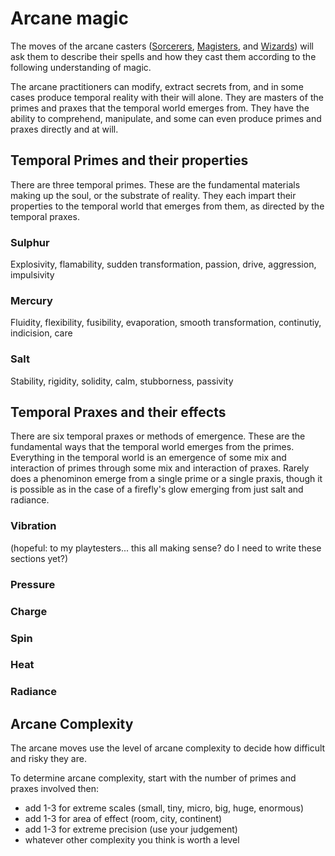 # Arcane magic

The moves of the arcane casters ([Sorcerers](../playbooks/sorcerer.md), [Magisters](../playbooks/magister.md), and [Wizards](../playbooks/wizard.md)) will ask them to describe their spells and how they cast them according to the following understanding of magic.

The arcane practitioners can modify, extract secrets from, and in some cases produce temporal reality with their will alone.
They are masters of the primes and praxes that the temporal world emerges from.
They have the ability to comprehend, manipulate, and some can even produce primes and praxes directly and at will.

## Temporal Primes and their properties

There are three temporal primes. These are the fundamental materials making up the soul, or the substrate of reality. They each impart their properties to the temporal world that emerges from them, as directed by the temporal praxes.

### Sulphur

Explosivity, flamability, sudden transformation, passion, drive, aggression, impulsivity

### Mercury

Fluidity, flexibility, fusibility, evaporation, smooth transformation, continutiy, indicision, care

### Salt

Stability, rigidity, solidity, calm, stubborness, passivity

## Temporal Praxes and their effects

There are six temporal praxes or methods of emergence. These are the fundamental ways that the temporal world emerges from the primes. Everything in the temporal world is an emergence of some mix and interaction of primes through some mix and interaction of praxes. Rarely does a phenominon emerge from a single prime or a single praxis, though it is possible as in the case of a firefly's glow emerging from just salt and radiance. 

### Vibration

(hopeful: to my playtesters... this all making sense? do I need to write these sections yet?)

### Pressure

### Charge

### Spin

### Heat

### Radiance

## Arcane Complexity

The arcane moves use the level of arcane complexity to decide how difficult and risky they are.

To determine arcane complexity, start with the number of primes and praxes involved then:
* add 1-3 for extreme scales (small, tiny, micro, big, huge, enormous)
* add 1-3 for area of effect (room, city, continent)
* add 1-3 for extreme precision (use your judgement)
* whatever other complexity you think is worth a level
